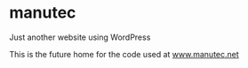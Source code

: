 # manutec
Just another website using WordPress

This is the future home for the code used at www.manutec.net

